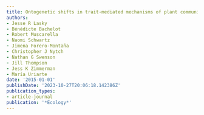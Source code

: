 ```yaml
---
title: Ontogenetic shifts in trait-mediated mechanisms of plant community assembly
authors:
- Jesse R Lasky
- Bénédicte Bachelot
- Robert Muscarella
- Naomi Schwartz
- Jimena Forero-Montaña
- Christopher J Nytch
- Nathan G Swenson
- Jill Thompson
- Jess K Zimmerman
- Marı́a Uriarte
date: '2015-01-01'
publishDate: '2023-10-27T20:06:18.142386Z'
publication_types:
- article-journal
publication: '*Ecology*'
---
```


